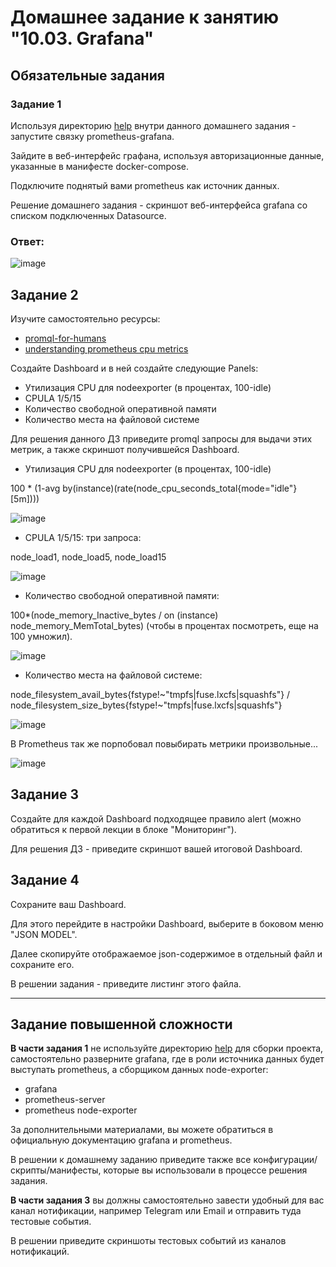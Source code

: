 # Домашнее задание к занятию "10.03. Grafana"

## Обязательные задания

### Задание 1
Используя директорию [help](./help) внутри данного домашнего задания - запустите связку prometheus-grafana.

Зайдите в веб-интерфейс графана, используя авторизационные данные, указанные в манифесте docker-compose.

Подключите поднятый вами prometheus как источник данных.

Решение домашнего задания - скриншот веб-интерфейса grafana со списком подключенных Datasource.

### Ответ:

![image](https://user-images.githubusercontent.com/92969676/177263410-f9d28b3f-b814-43c2-b5d9-57d16861aadf.png)


## Задание 2
Изучите самостоятельно ресурсы:
- [promql-for-humans](https://timber.io/blog/promql-for-humans/#cpu-usage-by-instance)
- [understanding prometheus cpu metrics](https://www.robustperception.io/understanding-machine-cpu-usage)

Создайте Dashboard и в ней создайте следующие Panels:
- Утилизация CPU для nodeexporter (в процентах, 100-idle)
- CPULA 1/5/15
- Количество свободной оперативной памяти
- Количество места на файловой системе

Для решения данного ДЗ приведите promql запросы для выдачи этих метрик, а также скриншот получившейся Dashboard.

- Утилизация CPU для nodeexporter (в процентах, 100-idle)

100 * (1-avg by(instance)(rate(node_cpu_seconds_total{mode="idle"}[5m])))

![image](https://user-images.githubusercontent.com/92969676/177320967-0f94542b-96f5-4b9d-95df-9065d09acf1d.png)

- CPULA 1/5/15: три запроса: 

node_load1, node_load5, node_load15

![image](https://user-images.githubusercontent.com/92969676/177318225-353f8034-b2e4-4727-ab0d-e37daec859d3.png)

- Количество свободной оперативной памяти: 

100*(node_memory_Inactive_bytes  / on (instance) node_memory_MemTotal_bytes) (чтобы в процентах посмотреть, еще на 100 умножил).

![image](https://user-images.githubusercontent.com/92969676/177319997-6e768241-8460-4aa2-902d-429644834867.png)

- Количество места на файловой системе: 

node_filesystem_avail_bytes{fstype!~"tmpfs|fuse.lxcfs|squashfs"} / node_filesystem_size_bytes{fstype!~"tmpfs|fuse.lxcfs|squashfs"}

![image](https://user-images.githubusercontent.com/92969676/177318786-61feb948-ae76-4a93-99b5-cfab1b71d327.png)

В Prometheus так же порпобовал повыбирать метрики произвольные...

![image](https://user-images.githubusercontent.com/92969676/177316874-d6db5f1f-60ef-4705-aab8-82d5d8ce70ec.png)

## Задание 3
Создайте для каждой Dashboard подходящее правило alert (можно обратиться к первой лекции в блоке "Мониторинг").

Для решения ДЗ - приведите скриншот вашей итоговой Dashboard.

## Задание 4
Сохраните ваш Dashboard.

Для этого перейдите в настройки Dashboard, выберите в боковом меню "JSON MODEL".

Далее скопируйте отображаемое json-содержимое в отдельный файл и сохраните его.

В решении задания - приведите листинг этого файла.

---

## Задание повышенной сложности

**В части задания 1** не используйте директорию [help](./help) для сборки проекта, самостоятельно разверните grafana, где в 
роли источника данных будет выступать prometheus, а сборщиком данных node-exporter:
- grafana
- prometheus-server
- prometheus node-exporter

За дополнительными материалами, вы можете обратиться в официальную документацию grafana и prometheus.

В решении к домашнему заданию приведите также все конфигурации/скрипты/манифесты, которые вы 
использовали в процессе решения задания.

**В части задания 3** вы должны самостоятельно завести удобный для вас канал нотификации, например Telegram или Email
и отправить туда тестовые события.

В решении приведите скриншоты тестовых событий из каналов нотификаций.

